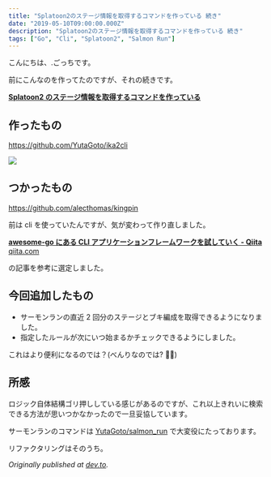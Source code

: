 ```yaml
---
title: "Splatoon2のステージ情報を取得するコマンドを作っている 続き"
date: "2019-05-10T09:00:00.000Z"
description: "Splatoon2のステージ情報を取得するコマンドを作っている 続き"
tags: ["Go", "Cli", "Splatoon2", "Salmon Run"]
---
```


こんにちは、.ごっちです。

前にこんなのを作ってたのですが、それの続きです。

[**Splatoon2 のステージ情報を取得するコマンドを作っている**](/20190112-splatoon2%E3%81%AE%E3%82%B9%E3%83%86%E3%83%BC%E3%82%B8%E6%83%85%E5%A0%B1%E3%82%92%E5%8F%96%E5%BE%97%E3%81%99%E3%82%8B%E3%82%B3%E3%83%9E%E3%83%B3%E3%83%89%E3%82%92%E4%BD%9C%E3%81%A3%E3%81%A6%E3%81%84%E3%82%8B/)

## 作ったもの

https://github.com/YutaGoto/ika2cli

![](/blog/assets/images//posts/20190510-splatoon2のステージ情報を取得するコマンドを作っている-続き/splatoon2.gif)

## つかったもの

https://github.com/alecthomas/kingpin

前は cli を使っていたんですが、気が変わって作り直しました。

[**awesome-go にある CLI アプリケーションフレームワークを試していく - Qiita** qiita.com](https://qiita.com/nirasan/items/169b5767032a6243282b)

の記事を参考に選定しました。

## 今回追加したもの

- サーモンランの直近 2 回分のステージとブキ編成を取得できるようになりました。
- 指定したルールが次にいつ始まるかチェックできるようにしました。

これはより便利になるのでは？(べんりなのでは? 🦑🐙)

## 所感

ロジック自体結構ゴリ押ししている感じがあるのですが、これ以上きれいに検索できる方法が思いつかなかったので一旦妥協しています。

サーモンランのコマンドは [YutaGoto/salmon_run](https://github.com/YutaGoto/salmon_run) で大変役にたっております。

リファクタリングはそのうち。

_Originally published at [dev.to](https://dev.to/yutagoto/splatoon2--3jlc)._
